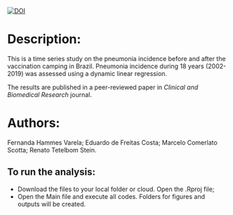 [![DOI](https://zenodo.org/badge/DOI/10.1016/j.mran.2022.100205.svg)](https://www.sciencedirect.com/science/article/pii/S2352352222000056)


# Description: 

This is a time series study on the pneumonia incidence before and after the vaccination camping in Brazil. Pneumonia incidence during 18 years (2002-2019) was assessed using a dynamic linear regression. 

The results are published in a peer-reviewed paper in *Clinical and Biomedical Research* journal.


# Authors: 


Fernanda Hammes Varela; Eduardo de Freitas Costa; Marcelo Comerlato Scotta; Renato Tetelbom Stein.


## To run the analysis: 
 + Download the files to your local folder or cloud. Open the .Rproj file;
 + Open the Main file and execute all codes. Folders for figures and outputs will be created.
